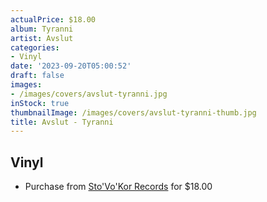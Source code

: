 ```yaml
---
actualPrice: $18.00
album: Tyranni
artist: Avslut
categories:
- Vinyl
date: '2023-09-20T05:00:52'
draft: false
images:
- /images/covers/avslut-tyranni.jpg
inStock: true
thumbnailImage: /images/covers/avslut-tyranni-thumb.jpg
title: Avslut - Tyranni
---
```


## Vinyl
* Purchase from [Sto'Vo'Kor Records](https://stovokor-records.com/products/avslut-tyranni) for $18.00

